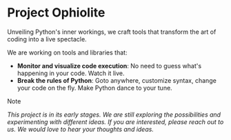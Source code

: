# Project Ophiolite

Unveiling Python's inner workings, we craft tools that transform the art of coding into a live spectacle.

We are working on tools and libraries that:

- **Monitor and visualize code execution**: No need to guess what's happening in your code. Watch it live.
- **Break the rules of Python**: Goto anywhere, customize syntax, change your code on the fly. Make Python dance to your tune.

> [!NOTE] 
> _This project is in its early stages. We are still exploring the possibilities and experimenting with different ideas. If you are interested, please reach out to us. We would love to hear your thoughts and ideas._

<!--
## Project overview
_This is an easteregg :P_

`Along`: Real-time code execution monitoring and visualization.
`Blackmagics`: Goto anywhere, customize syntax, change your code on the fly... code in the most treacherous ways.

`Among`: The very library to see and control your code.
`Mutability`: A runtime bytecode modifier implemented using PEP523.
`Cyntaxide`: !DANGER! Use hooks to force cpython to ignore syntax errors.
-->

